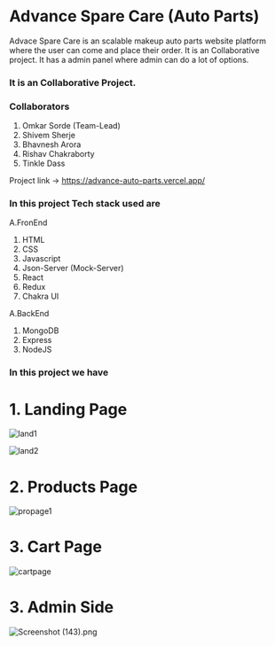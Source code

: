 # Advance Spare Care (Auto Parts)
Advace Spare Care is an scalable makeup auto parts website platform where the user can come and place their order. It is an Collaborative project. It has a admin panel where admin can do a lot of options.


### It is an Collaborative Project.
### Collaborators
1. Omkar Sorde (Team-Lead)
2. Shivem Sherje
3. Bhavnesh Arora
4. Rishav Chakraborty
5. Tinkle Dass


Project link -> https://advance-auto-parts.vercel.app/

### In this project Tech stack used are

A.FronEnd

1. HTML
2. CSS
3. Javascript
4. Json-Server (Mock-Server)
5. React
6. Redux
8. Chakra UI


A.BackEnd

1. MongoDB
2. Express
3. NodeJS


### In this project we have

# 1. Landing Page

![land1](https://user-images.githubusercontent.com/108116297/221490829-713675c9-ce32-428b-b11d-2cbf7b95a8af.png)

![land2](https://user-images.githubusercontent.com/108116297/221491019-67515db5-ad35-4b1f-9ae6-e12c2c58c51b.png)



# 2. Products Page

![propage1](https://user-images.githubusercontent.com/108116297/221491439-cb866c86-216a-419a-8622-846f7b2b130c.png)

# 3. Cart Page

![cartpage](https://user-images.githubusercontent.com/108116297/221491900-5ca117af-5ac0-42f0-9f09-34a4e090e981.png)

# 3. Admin Side

![Screenshot (143).png](https://masai-course.s3.ap-south-1.amazonaws.com/editor/uploads/2023-03-01/Screenshot%20%28143%29_613256.png)




